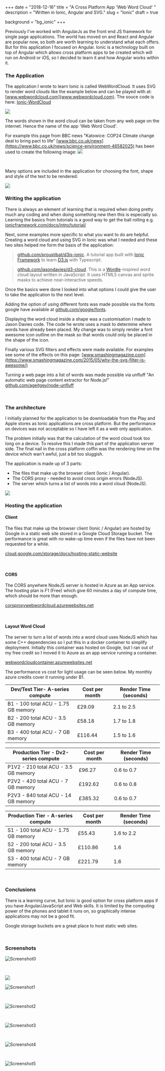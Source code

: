 +++
date = "2018-12-16"
title = "A Cross Platform App 'Web Word Cloud' "
description = "Written in Ionic, Angular and SVG."
slug = "Ionic"
draft = true

background = "bg_ionic"
+++

Previously I've worked with AngularJs as the front end JS framework for single page applications. The world has moved on and React and Angular are popular now, so both are worth learning to understand what each offers. But for this application I focused on Angular. Ionic is a technology built on top of Angular which allows cross platform apps to be created which will run on Android or iOS, so I decided to learn it and how Angular works within it. 

### The Application

The application I wrote to learn Ionic is called WebWordCloud. It uses SVG to render word clouds like the example below and can be played with at: [www.webwordcloud.com](www.webwordcloud.com). The souce code is here: [Ionic-WordCloud](https://github.com/julianperrott/Ionic-WordCloud)

![](/post/img/WebWordCloud1.jpg)

The words shown in the word cloud can be taken from any web page on the internet. Hence the name of the app 'Web Word Cloud'.

For example this page from BBC news "Katowice: COP24 Climate change deal to bring pact to life" [www.bbc.co.uk/news](https://www.bbc.co.uk/news/science-environment-46582025) has been used to create the following image:
![](/post/img/WebWordCloud2.jpg) 



<br/>

Many options are included in the application for choosing the font, shape and style of the text to be rendered:

![](/post/img/WebWordCloud_options.png)



### Writing the application

There is always an element of learning that is required when doing pretty much any coding and when doing something new then this is especially so. Learning the basics from tutorials is a good way to get the ball rolling e.g. [ionicframework.com/docs/intro/tutorial/](https://ionicframework.com/docs/intro/tutorial/)

Next, some examples more specific to what you want to do are helpful. Creating a word cloud and using SVG in Ionic was what I needed and these two sites helped me form the basis of the application:

> [github.com/proustibat/d3js-ionic](https://github.com/proustibat/d3js-ionic). A tutorial app built with [Ionic Framework](https://ionicframework.com/) to learn [D3.js](https://d3js.org/) with Typescript.
>


> [github.com/jasondavies/d3-cloud](https://github.com/jasondavies/d3-cloud). This is a [Wordle](http://www.wordle.net/)-inspired word cloud layout written in JavaScript. It uses HTML5 canvas and sprite masks to achieve near-interactive speeds. 

Once the basics were done I looked into what options I could give the user to take the application to the next level.

Adding the option of using different fonts was made possible via the fonts google have available at [github.com/google/fonts](https://github.com/google/fonts).

Displaying the word cloud inside a shape was a customisation I made to Jason Davies code. The code he wrote uses a mask to determine where words have already been placed. My change was to simply render a font awesome icon outline on the mask so that words could only be placed in the shape of the icon.

Finally various SVG filters and effects were made available. For examples see some of the effects on this page: [www.smashingmagazine.com](https://www.smashingmagazine.com/2015/05/why-the-svg-filter-is-awesome/)

Turning a web page into a list of words was made possible via unfluff "An automatic web page content extractor for Node.js!"  [github.com/ageitgey/node-unfluff](https://github.com/ageitgey/node-unfluff)

</br>

### The architecture

I initially planned for the application to be downloadable from the Play and Apple stores as Ionic applications are cross platform. But the performance on devices was not acceptable so I have left it as a web only application.

The problem initially was that the calculation of the word cloud took too long on a device. To resolve this I made this part of the application server side. The final nail in the cross platform coffin was the rendering time on the device which wan't awful, just a bit too sluggish.

The application is made up of 3 parts:

* The files that make up the browser client (Ionic / Angular).
* The CORS proxy - needed to avoid cross origin errors (NodeJS).
* The server which turns a list of words into a word cloud (NodeJS).

![](/post/img/webwordcloud_architecture.jpg)



###  Hosting the application

#### Client

The files that make up the browser client (Ionic / Angular) are hosted by Google in a static web site stored in a Google Cloud Storage bucket. The performance is great with no wake-up time even if the files have not been requested for a while.

 [cloud.google.com/storage/docs/hosting-static-website](https://cloud.google.com/storage/docs/hosting-static-website)

<br/>

#### CORS

The CORS anywhere NodeJS server is hosted in Azure as an App service. The hosting plan is F1 (Free) which give 60 minutes a day of compute time, which should be more than enough.

[corsproxywebwordcloud.azurewebsites.net](https://corsproxywebwordcloud.azurewebsites.net/)

<br/>

#### Layout Word Cloud

The server to turn a list of words into a word cloud uses NodeJS which has some C++ dependencies so I put this in a docker container to simplify deployment. Initially this container was hosted on Google, but I ran out of my free credit so I moved it to Azure as an app service running a container.

[webwordcloudcontainer.azurewebsites.net](https://webwordcloudcontainer.azurewebsites.net/)

The performance vs cost for light usage can be seen below. My monthly azure credits cover it running under B1.

| Dev/Test Tier- A-series compute     | Cost per month | Render Time (seconds) |
| ----------------------------------- | -------------- | --------------------- |
| B1 - 100 total ACU - 1.75 GB memory | £29.09         | 2.1 to 2.5            |
| B2 - 200 total ACU - 3.5 GB memory  | £58.18         | 1.7 to 1.8            |
| B3 - 400 total ACU - 7 GB memory    | £116.44        | 1.5 to 1.6            |

| Production Tier - Dv2-series compute | Cost per month | Render Time (seconds) |
| ------------------------------------ | -------------- | --------------------- |
| P1V2 - 210 total ACU - 3.5 GB memory | £96.27         | 0.6 to 0.7            |
| P2V2 - 420 total ACU - 7 GB memory   | £192.62        | 0.6 to 0.8            |
| P2V3 - 840 total ACU - 14 GB memory  | £385.32        | 0.6 to 0.7            |

| Production Tier - A-series compute  | Cost per month | Render Time (seconds) |
| ----------------------------------- | -------------- | --------------------- |
| S1 - 100 total ACU - 1.75 GB memory | £55.43         | 1.6 to 2.2            |
| S2 - 200 total ACU - 3.5 GB memory  | £110.86        | 1.6                   |
| S3 - 400 total ACU - 7 GB memory    | £221.79        | 1.6                   |

<br/>

### Conclusions

There is a learning curve, but Ionic is good option for cross platform apps if you have Angular/JavaScript and Web skills. It is limited by the computing power of the phones and tablet it runs on, so graphically intense applications may not be a good fit. 

Google storage buckets are a great place to host static web sites.


<br/>

### Screenshots


![Screenshot0](/post/img/Screenshot0.jpg)

<br/>

![](/post/img/Screenshot.jpg)

![Screenshot1](/post/img/Screenshot1.jpg)

<br/>

![Screenshot2](/post/img/Screenshot2.jpg)

<br/>

![Screenshot3](/post/img/Screenshot3.jpg)

<br/>

![Screenshot4](/post/img/Screenshot4.jpg)

<br/>

![Screenshot5](/post/img/Screenshot5.jpg)

